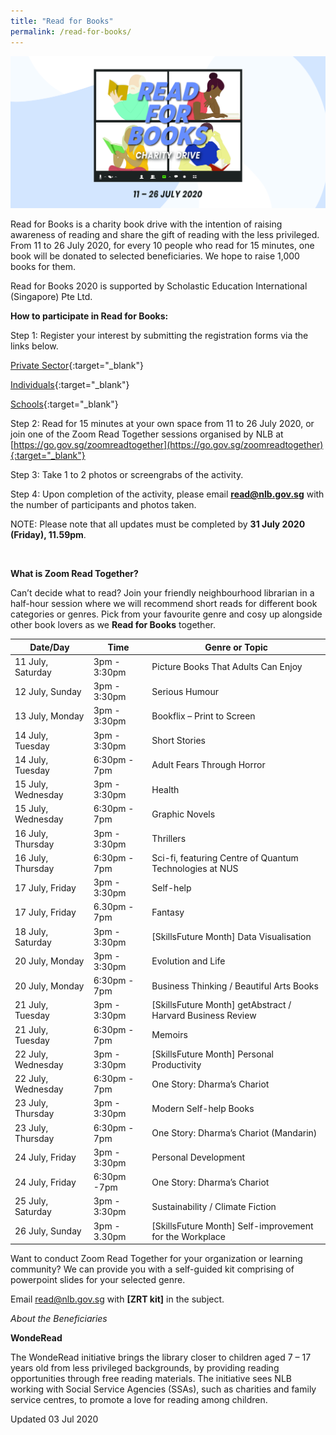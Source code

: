 ```yaml
---
title: "Read for Books"
permalink: /read-for-books/
---
```


![banner read@work](\images\RFBbanner.jpg)

Read for Books is a charity book drive with the intention of raising awareness of reading and share the gift of reading with the less privileged. From 11 to 26 July 2020, for every 10 people who read for 15 minutes, one book will be donated to selected beneficiaries. We hope to raise 1,000 books for them.

Read for Books 2020 is supported by Scholastic Education International (Singapore) Pte Ltd.

 

**How to participate in Read for Books:**

Step 1: Register your interest by submitting the registration forms via the links below.

[Private Sector](https://form.gov.sg/5ed84b401a963a0011c4899a){:target="_blank"}

[Individuals](https://form.gov.sg/5ed849c1ca8d4400113a93ba){:target="_blank"}

[Schools](https://form.gov.sg/5ed84bb6437e0a0011b36d4c){:target="_blank"}



Step 2: Read for 15 minutes at your own space from 11 to 26 July 2020, or join one of the Zoom Read Together sessions organised by NLB at [https://go.gov.sg/zoomreadtogether](https://go.gov.sg/zoomreadtogether){:target="_blank"}



Step 3: Take 1 to 2 photos or screengrabs of the activity.

Step 4: Upon completion of the activity, please email **read@nlb.gov.sg** with the number of participants and photos taken.

NOTE: Please note that all updates must be completed by **31 July 2020 (Friday), 11.59pm**.

​      

**What is Zoom Read Together?** 

Can’t decide what to read? Join your friendly neighbourhood librarian in a half-hour session where we will recommend short reads for different book categories or genres. Pick from your favourite genre and cosy up alongside other book lovers as we **Read for Books** together. 

| **Date/Day**       | **Time**     | **Genre or Topic**                                         |
| ------------------ | ------------ | ---------------------------------------------------------- |
| 11 July, Saturday  | 3pm - 3:30pm | Picture Books That Adults Can Enjoy                        |
| 12 July, Sunday    | 3pm - 3:30pm | Serious Humour                                             |
| 13 July, Monday    | 3pm - 3:30pm | Bookflix – Print to Screen                                 |
| 14 July, Tuesday   | 3pm - 3:30pm | Short Stories                                              |
| 14 July, Tuesday   | 6:30pm - 7pm | Adult Fears Through Horror                                 |
| 15 July, Wednesday | 3pm - 3:30pm | Health                                                     |
| 15 July, Wednesday | 6:30pm - 7pm | Graphic Novels                                             |
| 16 July, Thursday  | 3pm - 3:30pm | Thrillers                                                  |
| 16 July, Thursday  | 6:30pm - 7pm | Sci-fi, featuring Centre of Quantum Technologies at NUS    |
| 17 July, Friday    | 3pm - 3:30pm | Self-help                                                  |
| 17 July, Friday    | 6.30pm - 7pm | Fantasy                                                    |
| 18 July, Saturday  | 3pm - 3:30pm | [SkillsFuture Month] Data Visualisation                    |
| 20 July, Monday    | 3pm - 3:30pm | Evolution and Life                                         |
| 20 July, Monday    | 6:30pm - 7pm | Business Thinking / Beautiful Arts Books                   |
| 21 July, Tuesday   | 3pm - 3:30pm | [SkillsFuture Month] getAbstract / Harvard Business Review |
| 21 July, Tuesday   | 6:30pm - 7pm | Memoirs                                                    |
| 22 July, Wednesday | 3pm - 3:30pm | [SkillsFuture Month] Personal Productivity                 |
| 22 July, Wednesday | 6:30pm - 7pm | One Story: Dharma’s Chariot                                |
| 23 July, Thursday  | 3pm - 3:30pm | Modern Self-help Books                                     |
| 23 July, Thursday  | 6:30pm - 7pm | One Story: Dharma’s Chariot (Mandarin)                     |
| 24 July, Friday    | 3pm - 3:30pm | Personal Development                                       |
| 24 July, Friday    | 6:30pm -7pm  | One Story: Dharma’s Chariot                                |
| 25 July, Saturday  | 3pm - 3:30pm | Sustainability / Climate Fiction                           |
| 26 July, Sunday    | 3pm - 3.30pm | [SkillsFuture Month] Self-improvement for the Workplace    |

 

Want to conduct Zoom Read Together for your organization or learning community? We can provide you with a self-guided kit comprising of powerpoint slides for your selected genre. 

Email [read@nlb.gov.sg](mailto:read@nlb.gov.sg) with **[ZRT kit]** in the subject.

 

*About the Beneficiaries*

**WondeRead**

The WondeRead initiative brings the library closer to children aged 7 – 17 years old from less privileged backgrounds, by providing reading opportunities through free reading materials. The initiative sees NLB working with Social Service Agencies (SSAs), such as charities and family service centres, to promote a love for reading among children.



Updated 03 Jul 2020
